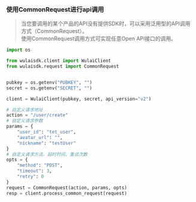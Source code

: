 ### 使用CommonRequest进行api调用
> 当您要调用的某个产品的API没有提供SDK时，可以采用泛用型的API调用方式（CommonRequest）。  
使用CommonRequest调用方式可实现任意Open API接口的调用。

```python
import os

from wulaisdk.client import WulaiClient
from wulaisdk.request import CommonRequest


pubkey = os.getenv("PUBKEY", "")
secret = os.getenv("SECRET", "")

client = WulaiClient(pubkey, secret, api_version="v2")

# 自定义请求地址
action = "/user/create"
# 自定义请求参数
params = {
    "user_id": "tet_user",
    "avatar_url": "",
    "nickname": "testUser"
}
# 自定义请求方法、超时时间、重试次数
opts = {
    "method": "POST",
    "timeout": 3,
    "retry": 0
}
request = CommonRequest(action, params, opts)
resp = client.process_common_request(request)
```